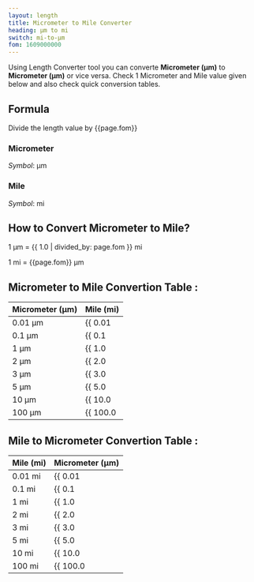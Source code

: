 ```yaml
---
layout: length
title: Micrometer to Mile Converter
heading: μm to mi
switch: mi-to-μm
fom: 1609000000
---
```


Using Length Converter tool you can converte **Micrometer (μm)** to **Micrometer (μm)** or vice versa. Check 1 Micrometer and Mile value given below and also check quick conversion tables.

## Formula
Divide the length value by {{page.fom}}

### Micrometer
*Symbol*: μm

### Mile
*Symbol*: mi

## How to Convert Micrometer to Mile?
1 μm = {{ 1.0 | divided_by: page.fom }} mi

1 mi = {{page.fom}} μm

## Micrometer to Mile Convertion Table :

| Micrometer (μm) | Mile (mi) |
| ---- | ---- |
| 0.01 μm | {{ 0.01 | divided_by: page.fom | round: 12 }} mi |
| 0.1 μm | {{ 0.1 | divided_by: page.fom | round: 12 }} mi |
| 1 μm | {{ 1.0 | divided_by: page.fom | round: 12 }} mi |
| 2 μm | {{ 2.0 | divided_by: page.fom | round: 12 }} mi |
| 3 μm | {{ 3.0 | divided_by: page.fom | round: 12 }} mi |
| 5 μm | {{ 5.0 | divided_by: page.fom | round: 12 }} mi |
| 10 μm | {{ 10.0 | divided_by: page.fom | round: 12 }} mi |
| 100 μm | {{ 100.0 | divided_by: page.fom | round: 12 }} mi |

## Mile to Micrometer Convertion Table :

| Mile (mi) | Micrometer (μm) |
| ---- | ---- |
| 0.01 mi | {{ 0.01 | times: page.fom | round: 12 }} μm |
| 0.1 mi | {{ 0.1 | times: page.fom | round: 12 }} μm |
| 1 mi | {{ 1.0 | times: page.fom | round: 12 }} μm |
| 2 mi | {{ 2.0 | times: page.fom | round: 12 }} μm |
| 3 mi | {{ 3.0 | times: page.fom | round: 12 }} μm |
| 5 mi | {{ 5.0 | times: page.fom | round: 12 }} μm |
| 10 mi | {{ 10.0 | times: page.fom | round: 12 }} μm |
| 100 mi | {{ 100.0 | times: page.fom | round: 12 }} μm |

<script>
selectInput[1].selected = true
selectOutput[9].selected = true
</script>
